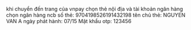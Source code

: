 khi chuyển đến trang của vnpay chọn thẻ nội địa và tài khoản ngân hàng
chọn ngân hàng ncb
số thẻ: 9704198526191432198
tên chủ thẻ: NGUYEN VAN A
ngày phát hành: 07/15
Mật khẩu otp: 123456
